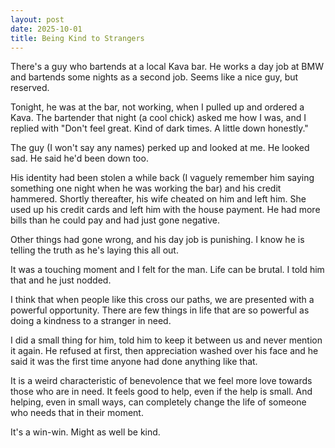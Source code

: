 ```yaml
---
layout: post
date: 2025-10-01
title: Being Kind to Strangers
---
```


There's a guy who bartends at a local Kava bar. He works a day job at BMW and bartends some nights as a second job. Seems like a nice guy, but reserved.

Tonight, he was at the bar, not working, when I pulled up and ordered a Kava. The bartender that night (a cool chick) asked me how I was, and I replied with "Don't feel great. Kind of dark times. A little down honestly."

The guy (I won't say any names) perked up and looked at me. He looked sad. He said he'd been down too. 

His identity had been stolen a while back (I vaguely remember him saying something one night when he was working the bar) and his credit hammered. Shortly thereafter, his wife cheated on him and left him. She used up his credit cards and left him with the house payment. He had more bills than he could pay and had just gone negative. 

Other things had gone wrong, and his day job is punishing. I know he is telling the truth as he's laying this all out. 

It was a touching moment and I felt for the man. Life can be brutal. I told him that and he just nodded. 

I think that when people like this cross our paths, we are presented with a powerful opportunity. There are few things in life that are so powerful as doing a kindness to a stranger in need.

I did a small thing for him, told him to keep it between us and never mention it again. He refused at first, then appreciation washed over his face and he said it was the first time anyone had done anything like that. 

It is a weird characteristic of benevolence that we feel more love towards those who are in need. It feels good to help, even if the help is small. And helping, even in small ways, can completely change the life of someone who needs that in their moment. 

It's a win-win. Might as well be kind. 
